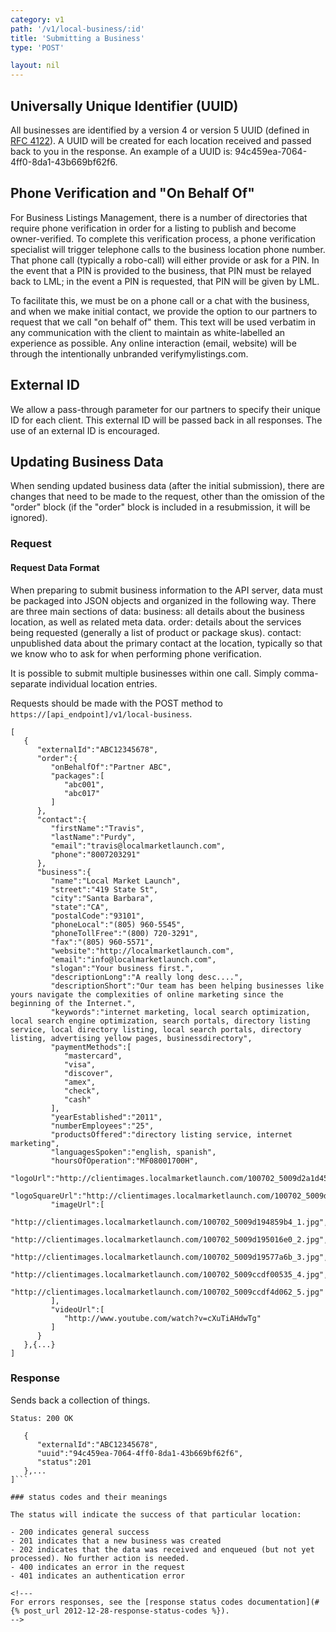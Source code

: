 ```yaml
---
category: v1
path: '/v1/local-business/:id'
title: 'Submitting a Business'
type: 'POST'

layout: nil
---
```


## Universally Unique Identifier (UUID)

All businesses are identified by a version 4 or version 5 UUID (defined in [RFC 4122](http://www.ietf.org/rfc/rfc4122.txt)). A UUID will be created for each location received and passed back to you in the response. An example of a UUID is: 94c459ea-7064-4ff0-8da1-43b669bf62f6.

## Phone Verification and "On Behalf Of"

For Business Listings Management, there is a number of directories that require phone verification in order for a listing to publish and become owner-verified. To complete this verification process, a phone verification specialist will trigger telephone calls to the business location phone number. That phone call (typically a robo-call) will either provide or ask for a PIN. In the event that a PIN is provided to the business, that PIN must be relayed back to LML; in the event a PIN is requested, that PIN will be given by LML.

To facilitate this, we must be on a phone call or a chat with the business, and when we make initial contact, we provide the option to our partners to request that we call "on behalf of" them. This text will be used verbatim in any communication with the client to maintain as white-labelled an experience as possible. Any online interaction (email, website) will be through the intentionally unbranded verifymylistings.com.

## External ID

We allow a pass-through parameter for our partners to specify their unique ID for each client. This external ID will be passed back in all responses. The use of an external ID is encouraged.

## Updating Business Data

When sending updated business data (after the initial submission), there are changes that need to be made to the request, other than the omission of the "order" block (if the "order" block is included in a resubmission, it will be ignored).



### Request

#### Request Data Format

When preparing to submit business information to the API server, data must be packaged into JSON objects and organized in the following way. There are three main sections of data:
business: all details about the business location, as well as related meta data.
order: details about the services being requested (generally a list of product or package skus).
contact: unpublished data about the primary contact at the location, typically so that we know who to ask for when performing phone verification.

It is possible to submit multiple businesses within one call. Simply comma-separate individual location entries.

Requests should be made with the POST method to ```https://[api_endpoint]/v1/local-business```.

```
[
   {
      "externalId":"ABC12345678",
      "order":{
         "onBehalfOf":"Partner ABC",
         "packages":[
            "abc001",
            "abc017"
         ]
      },
      "contact":{
         "firstName":"Travis",
         "lastName":"Purdy",
         "email":"travis@localmarketlaunch.com",
         "phone":"8007203291"
      },
      "business":{
         "name":"Local Market Launch",
         "street":"419 State St",
         "city":"Santa Barbara",
         "state":"CA",
         "postalCode":"93101",
         "phoneLocal":"(805) 960-5545",
         "phoneTollFree":"(800) 720-3291",
         "fax":"(805) 960-5571",
         "website":"http://localmarketlaunch.com",
         "email":"info@localmarketlaunch.com",
         "slogan":"Your business first.",
         "descriptionLong":"A really long desc....",
         "descriptionShort":"Our team has been helping businesses like yours navigate the complexities of online marketing since the beginning of the Internet.",
         "keywords":"internet marketing, local search optimization, local search engine optimization, search portals, directory listing service, local directory listing, local search portals, directory listing, advertising yellow pages, businessdirectory",
         "paymentMethods":[
            "mastercard",
            "visa",
            "discover",
            "amex",
            "check",
            "cash"
         ],
         "yearEstablished":"2011",
         "numberEmployees":"25",
         "productsOffered":"directory listing service, internet marketing",
         "languagesSpoken":"english, spanish",
         "hoursOfOperation":"MF08001700H",
         "logoUrl":"http://clientimages.localmarketlaunch.com/100702_5009d2a1d45a4_.jpg",
         "logoSquareUrl":"http://clientimages.localmarketlaunch.com/100702_5009d2a2a319f.jpg",
         "imageUrl":[
            "http://clientimages.localmarketlaunch.com/100702_5009d194859b4_1.jpg",
            "http://clientimages.localmarketlaunch.com/100702_5009d195016e0_2.jpg",
            "http://clientimages.localmarketlaunch.com/100702_5009d19577a6b_3.jpg",
            "http://clientimages.localmarketlaunch.com/100702_5009ccdf00535_4.jpg",
            "http://clientimages.localmarketlaunch.com/100702_5009ccdf4d062_5.jpg"
         ],
         "videoUrl":[
            "http://www.youtube.com/watch?v=cXuTiAHdwTg"
         ]
      }
   },{...}
]
```

### Response

Sends back a collection of things.

```Status: 200 OK```
```[
   {
      "externalId":"ABC12345678",
      "uuid":"94c459ea-7064-4ff0-8da1-43b669bf62f6",
      "status":201
   },...
]```

### status codes and their meanings

The status will indicate the success of that particular location:

- 200 indicates general success
- 201 indicates that a new business was created
- 202 indicates that the data was received and enqueued (but not yet processed). No further action is needed.
- 400 indicates an error in the request
- 401 indicates an authentication error

<!---
For errors responses, see the [response status codes documentation](#{% post_url 2012-12-28-response-status-codes %}).
-->